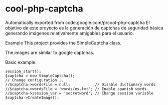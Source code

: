 # cool-php-captcha
Automatically exported from code.google.com/p/cool-php-captcha
El objetivo de este proyecto es la generación de captchas de seguridad básica generando imágenes relativamente amigables para el usuario.

Example
This project provides the SimpleCaptcha class.

The images are similar to google captchas.

Basic example:
~~~~
session_start();
$captcha = new SimpleCaptcha();
// Change configuration...
//$captcha->wordsFile = null;           // Disable dictionary words
//$captcha->wordsFile = 'words/es.txt'; // Enable spanish words
//$captcha->session_var = 'secretword'; // Change session variable
$captcha->CreateImage();
~~~~
